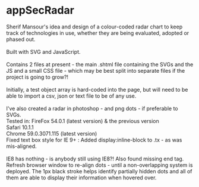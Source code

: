 # appSecRadar
Sherif Mansour's idea and design of a colour-coded radar chart to keep track of technologies in use, whether they are being evaluated, adopted or phased out.<br /><br />
Built with SVG and JavaScript.<br /><br />
Contains 2 files at present - the main .shtml file containing the SVGs and the JS and a small CSS file - which may be best split into separate files if the project is going to grow?!<br /><br />
Initially, a test object array is hard-coded into the page, but will need to be able to import a csv, json or text file to be of any use.<br /><br />
I've also created a radar in photoshop - and png dots - if preferable to SVGs.<br />
Tested in:   FireFox 54.0.1 (latest version) & the previous version<br />
             Safari 10.1.1<br />
             Chrome 59.0.3071.115 (latest version)<br />
Fixed text box style for IE 9+ :
    Added display:inline-block to .tx - as was mis-aligned.<br /><br />
    IE8 has nothing - is anybody still using IE8?!
    Also found missing end tag.
Refresh browser window to re-align dots - until a non-overlapping system is deployed. The 1px black stroke helps identify partially hidden dots and all of them are able to display their information when hovered over.<br />
